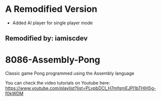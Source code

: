 # A Remodified Version
- Added AI player for single player mode

## Remodified by: iamiscdev

# 8086-Assembly-Pong
Classic game Pong programmed using the Assembly language

You can check the video tutorials on Youtube here: https://www.youtube.com/playlist?list=PLvpbDCl_H7mfgmEJPl1bTHlH5g-f0kWDM

